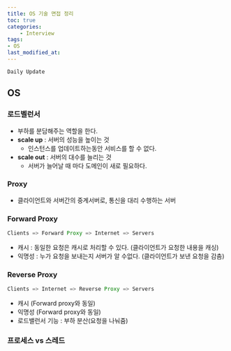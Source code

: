 ```yaml
---
title: OS 기술 면접 정리
toc: true
categories:	
    - Interview
tags:
- OS
last_modified_at: 
---
```




`Daily Update`

## OS

### 로드벨런서

- 부하를 분담해주는 역할을 한다.
- **scale up** : 서버의 성능을 높이는 것
  - 인스턴스를 업데이트하는동안 서비스를 할 수 없다.
- **scale out** : 서버의 대수를 늘리는 것
  - 서버가 늘어날 때 마다 도메인이 새로 필요하다.

### Proxy

- 클라이언트와 서버간의 중계서버로, 통신을 대리 수행하는 서버

### Forward Proxy

```java
Clients => Forward Proxy => Internet => Servers
```

- 캐시 : 동일한 요청은 캐시로 처리할 수 있다. (클라이언트가 요청한 내용을 캐싱)
- 익명성 : 누가 요청을 보내는지 서버가 알 수없다. (클라이언트가 보낸 요청을 감춤)

### Reverse Proxy

```java
Clients => Internet => Reverse Proxy => Servers
```

- 캐시 (Forward proxy와 동일)
- 익명성 (Forward proxy와 동일)
- 로드밸런서 기능 : 부하 분산(요청을 나눠줌)

### 프로세스 vs 스레드